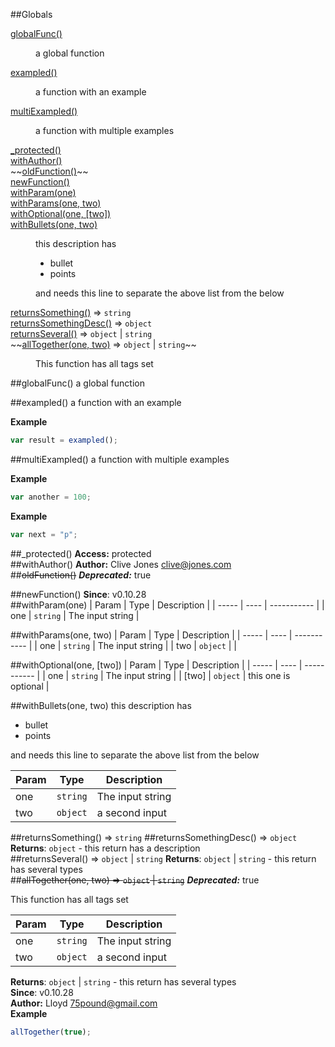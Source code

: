 ##Globals
<dl>
<dt><a href="#globalFunc">globalFunc()</a></dt>
<dd><p>a global function</p>
</dd>
<dt><a href="#exampled">exampled()</a></dt>
<dd><p>a function with an example</p>
</dd>
<dt><a href="#multiExampled">multiExampled()</a></dt>
<dd><p>a function with multiple examples</p>
</dd>
<dt><a href="#_protected">_protected()</a></dt>
<dd></dd>
<dt><a href="#withAuthor">withAuthor()</a></dt>
<dd></dd>
<dt>~~<a href="#oldFunction">oldFunction()</a>~~</dt>
<dd></dd>
<dt><a href="#newFunction">newFunction()</a></dt>
<dd></dd>
<dt><a href="#withParam">withParam(one)</a></dt>
<dd></dd>
<dt><a href="#withParams">withParams(one, two)</a></dt>
<dd></dd>
<dt><a href="#withOptional">withOptional(one, [two])</a></dt>
<dd></dd>
<dt><a href="#withBullets">withBullets(one, two)</a></dt>
<dd><p>this description has </p>
<ul>
<li>bullet</li>
<li>points</li>
</ul>
<p>and needs this line to separate the above list from the below</p>
</dd>
<dt><a href="#returnsSomething">returnsSomething()</a> ⇒ <code>string</code></dt>
<dd></dd>
<dt><a href="#returnsSomethingDesc">returnsSomethingDesc()</a> ⇒ <code>object</code></dt>
<dd></dd>
<dt><a href="#returnsSeveral">returnsSeveral()</a> ⇒ <code>object</code> | <code>string</code></dt>
<dd></dd>
<dt>~~<a href="#allTogether">allTogether(one, two)</a> ⇒ <code>object</code> | <code>string</code>~~</dt>
<dd><p>This function has all tags set</p>
</dd>
</dl>
<a name="globalFunc"></a>
##globalFunc()
a global function

<a name="exampled"></a>
##exampled()
a function with an example

**Example**  
```js
var result = exampled();
```
<a name="multiExampled"></a>
##multiExampled()
a function with multiple examples

**Example**  
```js
var another = 100;
```
**Example**  
```js
var next = "p";
```
<a name="_protected"></a>
##_protected()
**Access:** protected  
<a name="withAuthor"></a>
##withAuthor()
**Author:** Clive Jones <clive@jones.com>  
<a name="oldFunction"></a>
##~~oldFunction()~~
***Deprecated:*** true  

<a name="newFunction"></a>
##newFunction()
**Since**: v0.10.28  
<a name="withParam"></a>
##withParam(one)
| Param | Type | Description |
| ----- | ---- | ----------- |
| one | <code>string</code> | The input string |

<a name="withParams"></a>
##withParams(one, two)
| Param | Type | Description |
| ----- | ---- | ----------- |
| one | <code>string</code> | The input string |
| two | <code>object</code> |  |

<a name="withOptional"></a>
##withOptional(one, [two])
| Param | Type | Description |
| ----- | ---- | ----------- |
| one | <code>string</code> | The input string |
| \[two\] | <code>object</code> | this one is optional |

<a name="withBullets"></a>
##withBullets(one, two)
this description has 

- bullet
- points

and needs this line to separate the above list from the below

| Param | Type | Description |
| ----- | ---- | ----------- |
| one | <code>string</code> | The input string |
| two | <code>object</code> | a second input |

<a name="returnsSomething"></a>
##returnsSomething() ⇒ <code>string</code>
<a name="returnsSomethingDesc"></a>
##returnsSomethingDesc() ⇒ <code>object</code>
**Returns**: <code>object</code> - this return has a description  
<a name="returnsSeveral"></a>
##returnsSeveral() ⇒ <code>object</code> \| <code>string</code>
**Returns**: <code>object</code> \| <code>string</code> - this return has several types  
<a name="allTogether"></a>
##~~allTogether(one, two) ⇒ <code>object</code> \| <code>string</code>~~
***Deprecated:*** true  

This function has all tags set

| Param | Type | Description |
| ----- | ---- | ----------- |
| one | <code>string</code> | The input string |
| two | <code>object</code> | a second input |

**Returns**: <code>object</code> \| <code>string</code> - this return has several types  
**Since**: v0.10.28  
**Author:** Lloyd <75pound@gmail.com>  
**Example**  
```js
allTogether(true);
```
